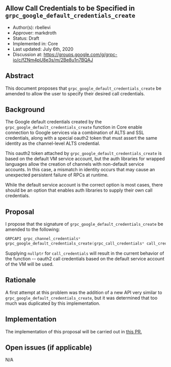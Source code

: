 Allow Call Credentials to be Specified in `grpc_google_default_credentials_create`
----
* Author(s): rbellevi
* Approver: markdroth
* Status: Draft
* Implemented in: Core
* Last updated: July 6th, 2020
* Discussion at: https://groups.google.com/g/grpc-io/c/fZNm4pU8e3s/m/2Be8u1n7BQAJ

## Abstract

This document proposes that `grpc_google_default_credentials_create` be
amended to allow the user to specify their desired call credentials.

## Background

The Google default credentials created by the
`grpc_google_default_credentials_create` function in Core enable connection to
Google services via a combination of ALTS and SSL credentials, along with a special oauth2
token that must assert the same identity as the channel-level ALTS credential.

This oauth2 token attached by `grpc_google_default_credentials_create` is based
on the default VM service account, but the auth libraries for wrapped languages
allow the creation of channels with non-default service accounts. In this case,
a mismatch in identity occurs that may cause an unexpected persistent failure of
RPCs at runtime.

While the default service account is the correct option is most cases, there
should be an option that enables auth libraries to supply their own call
credentials.

## Proposal

I propose that the signature of `grpc_google_default_credentials_create` be
amended to the following:

```C
GRPCAPI grpc_channel_credentials*
grpc_google_default_credentials_create(grpc_call_credentials* call_credentials);
```

Supplying `nullptr` for `call_credentials` will result in the current behavior
of the function -- oauth2 call credentials based on the default service account
of the VM will be used.

## Rationale

A first attempt at this problem was the addition of a new API very similar to
`grpc_google_default_credentials_create`, but it was determined that too much
was duplicated by this implementation.

## Implementation

The implementation of this proposal will be carried out in [this PR.](https://github.com/grpc/grpc/pull/23203)

## Open issues (if applicable)

N/A
